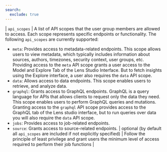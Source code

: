 ```yaml
---
search:
  exclude: true
---
```


| `api_scopes` | A list of API scopes that the user group members are allowed to access. Each scope represents specific endpoints or functionality. The following `api_scopes` are currently supported:

- `meta`: Provides access to metadata-related endpoints. This scope allows users to view metadata, which typically includes information about sources, authors, timezones, security context, user groups, etc. Providing access to the `meta` API scope grants a user access to the Model and Explore Tab of the Lens Studio Interface. But to fetch insights using the Explore interface, a user also requires the `data` API scope.
- `data`: Allows access to data endpoints. This scope enables users to retrieve, and analyze data.
- `graphql`: Grants access to GraphQL endpoints. GraphQL is a query language for APIs that allows clients to request only the data they need. This scope enables users to perform GraphQL queries and mutations. Granting access to the `graphql` API scope provides access to the GraphQL tab of the Lens studio interface, but to run queries over data you will also require the `data` API scope.
- `jobs`: Provides access to job-related endpoints. 
- `source`: Grants access to source-related endpoints.  | optional (by default all `api_scopes` are included if not explicitly specified) | Follow the principle of least privilege and grant users the minimum level of access required to perform their job functions |